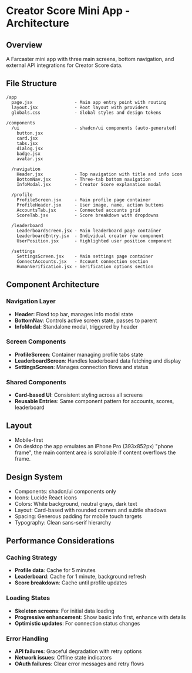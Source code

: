 # Creator Score Mini App - Architecture

## Overview

A Farcaster mini app with three main screens, bottom navigation, and external API integrations for Creator Score data.

## File Structure

```
/app
  page.jsx                - Main app entry point with routing
  layout.jsx              - Root layout with providers
  globals.css             - Global styles and design tokens

/components
  /ui                     - shadcn/ui components (auto-generated)
    button.jsx
    card.jsx
    tabs.jsx
    dialog.jsx
    badge.jsx
    avatar.jsx

  /navigation
    Header.jsx            - Top navigation with title and info icon
    BottomNav.jsx         - Three-tab bottom navigation
    InfoModal.jsx         - Creator Score explanation modal

  /profile
    ProfileScreen.jsx     - Main profile page container
    ProfileHeader.jsx     - User image, name, action buttons
    AccountsTab.jsx       - Connected accounts grid
    ScoreTab.jsx          - Score breakdown with dropdowns

  /leaderboard
    LeaderboardScreen.jsx - Main leaderboard page container
    LeaderboardEntry.jsx  - Individual creator row component
    UserPosition.jsx      - Highlighted user position component

  /settings
    SettingsScreen.jsx    - Main settings page container
    ConnectAccounts.jsx   - Account connection section
    HumanVerification.jsx - Verification options section
```

## Component Architecture

### Navigation Layer

- **Header**: Fixed top bar, manages info modal state
- **BottomNav**: Controls active screen state, passes to parent
- **InfoModal**: Standalone modal, triggered by header

### Screen Components

- **ProfileScreen**: Container managing profile tabs state
- **LeaderboardScreen**: Handles leaderboard data fetching and display
- **SettingsScreen**: Manages connection flows and status

### Shared Components

- **Card-based UI**: Consistent styling across all screens
- **Reusable Entries**: Same component pattern for accounts, scores, leaderboard

## Layout

- Mobile-first
- On desktop the app emulates an iPhone Pro (393x852px) "phone frame", the main content area is scrollable if content overflows the frame.

## Design System

- Components: shadcn/ui components only
- Icons: Lucide React icons
- Colors: White background, neutral grays, dark text
- Layout: Card-based with rounded corners and subtle shadows
- Spacing: Generous padding for mobile touch targets
- Typography: Clean sans-serif hierarchy

## Performance Considerations

### Caching Strategy

- **Profile data**: Cache for 5 minutes
- **Leaderboard**: Cache for 1 minute, background refresh
- **Score breakdown**: Cache until profile updates

### Loading States

- **Skeleton screens**: For initial data loading
- **Progressive enhancement**: Show basic info first, enhance with details
- **Optimistic updates**: For connection status changes

### Error Handling

- **API failures**: Graceful degradation with retry options
- **Network issues**: Offline state indicators
- **OAuth failures**: Clear error messages and retry flows
